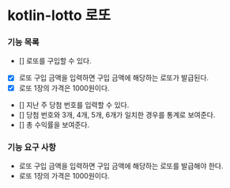 # kotlin-lotto 로또

### 기능 목록

- [] 로또를 구입할 수 있다.
- [X] 로또 구입 금액을 입력하면 구입 금액에 해당하는 로또가 발급된다.
- [X] 로또 1장의 가격은 1000원이다.
- [] 지난 주 당첨 번호를 입력할 수 있다.
- [] 당첨 번호와 3개, 4개, 5개, 6개가 일치한 경우를 통계로 보여준다.
- [] 총 수익률을 보여준다.

### 기능 요구 사항

- 로또 구입 금액을 입력하면 구입 금액에 해당하는 로또를 발급해야 한다.
- 로또 1장의 가격은 1000원이다.